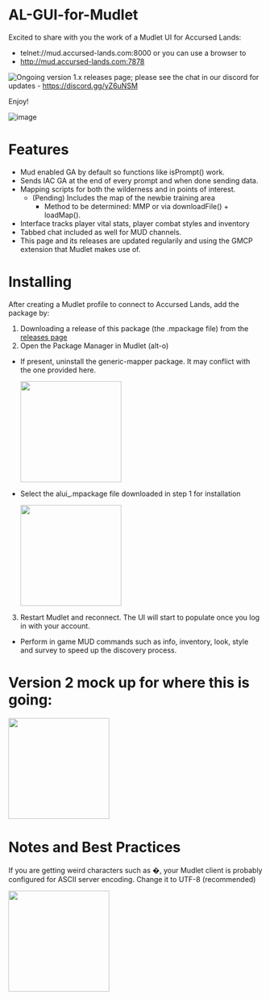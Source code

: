 # AL-GUI-for-Mudlet

Excited to share with you the work of a Mudlet UI for Accursed Lands:
- telnet://mud.accursed-lands.com:8000 or you can use a browser to
- http://mud.accursed-lands.com:7878

![Ongoing version 1.x releases page](https://github.com/Accursed-Lands-MUD/AL-GUI-for-Mudlet/releases); please see the chat in our discord for updates - https://discord.gg/yZ6uNSM

Enjoy!

![image](https://user-images.githubusercontent.com/59232016/202618690-db7d87c3-3f9d-4bfd-94cd-5dc0f3edf19b.png)


# Features
- Mud enabled GA by default so functions like isPrompt() work.
- Sends IAC GA at the end of every prompt and when done sending data.
- Mapping scripts for both the wilderness and in points of interest.
  - (Pending) Includes the map of the newbie training area
    - Method to be determined:  MMP or via downloadFile() + loadMap().
- Interface tracks player vital stats, player combat styles and inventory
- Tabbed chat included as well for MUD channels.
- This page and its releases are updated regularily and using the GMCP extension that Mudlet makes use of.

# Installing

After creating a Mudlet profile to connect to Accursed Lands, add the package by:

1.    Downloading a release of this package (the .mpackage file) from the [releases page](https://github.com/Accursed-Lands-MUD/AL-GUI-for-Mudlet/releases)
2.    Open the Package Manager in Mudlet (alt-o)
- If present, uninstall the generic-mapper package. It may conflict with the one provided here.

  <img src="https://user-images.githubusercontent.com/59232016/202616813-7b79b6d0-9510-4ba9-a0e1-7b3c5b769b4b.png" width="200" />

- Select the alui_<version>.mpackage file downloaded in step 1 for installation

  <img src="https://user-images.githubusercontent.com/59232016/202617253-70fa4f6e-8cc3-4d9d-a08f-66cd551e85bd.png" width="200" />


3.    Restart Mudlet and reconnect. The UI will start to populate once you log in with your account.
- Perform in game MUD commands such as info, inventory, look, style and survey to speed up the discovery process.


# Version 2 mock up for where this is going:
  
  <img src="https://user-images.githubusercontent.com/59232016/202612971-754f0c50-549e-4b5b-86d5-d1bd703c49a7.png" width="200" />

# Notes and Best Practices
If you are getting weird characters such as �, your Mudlet client is probably configured for ASCII server encoding.  Change it to UTF-8 (recommended) 
  
<img src="https://user-images.githubusercontent.com/59232016/204164475-f4bdfb9e-f4db-4da4-bbde-7e7e3ee17870.png" width="200" />
